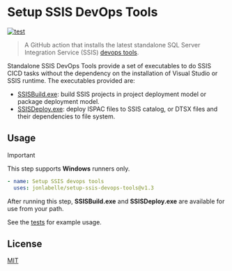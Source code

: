 # Setup SSIS DevOps Tools

[![test](https://github.com/jonlabelle/setup-ssis-devops-tools/actions/workflows/test.yml/badge.svg)](https://github.com/jonlabelle/setup-ssis-devops-tools/actions/workflows/test.yml)

> A GitHub action that installs the latest standalone SQL Server Integration
> Service (SSIS) [devops tools](https://learn.microsoft.com/en-us/sql/integration-services/devops/ssis-devops-standalone).

Standalone SSIS DevOps Tools provide a set of executables to do SSIS CICD tasks
without the dependency on the installation of Visual Studio or SSIS runtime. The
executables provided are:

- [SSISBuild.exe](https://learn.microsoft.com/en-us/sql/integration-services/devops/ssis-devops-standalone#ssisbuildexe): build SSIS projects in project deployment model or package deployment model.
- [SSISDeploy.exe](https://learn.microsoft.com/en-us/sql/integration-services/devops/ssis-devops-standalone#ssisdeployexe): deploy ISPAC files to SSIS catalog, or DTSX files and their dependencies to file system.

## Usage

> [!IMPORTANT]
> This step supports **Windows** runners only.

```yaml
- name: Setup SSIS devops tools
  uses: jonlabelle/setup-ssis-devops-tools@v1.3
```

After running this step, **SSISBuild.exe** and **SSISDeploy.exe** are available for use from your path.

See the [tests](https://github.com/jonlabelle/setup-ssis-devops-tools/blob/main/.github/workflows/test.yml) for example usage.

## License

[MIT](LICENSE)
